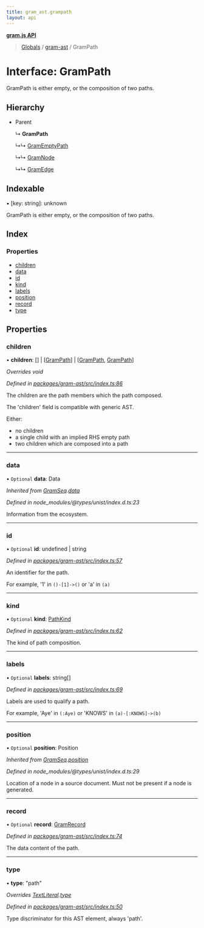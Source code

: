 ```yaml
---
title: gram_ast.grampath
layout: api
---
```


**[gram.js API](../README.md)**

> [Globals](../globals.md) / [gram-ast](../modules/gram_ast.md) / GramPath

# Interface: GramPath

GramPath is either empty, or the composition of two paths.

## Hierarchy

* Parent

  ↳ **GramPath**

  ↳↳ [GramEmptyPath](gram_ast.gramemptypath.md)

  ↳↳ [GramNode](gram_ast.gramnode.md)

  ↳↳ [GramEdge](gram_ast.gramedge.md)

## Indexable

▪ [key: string]: unknown

GramPath is either empty, or the composition of two paths.

## Index

### Properties

* [children](gram_ast.grampath.md#children)
* [data](gram_ast.grampath.md#data)
* [id](gram_ast.grampath.md#id)
* [kind](gram_ast.grampath.md#kind)
* [labels](gram_ast.grampath.md#labels)
* [position](gram_ast.grampath.md#position)
* [record](gram_ast.grampath.md#record)
* [type](gram_ast.grampath.md#type)

## Properties

### children

•  **children**: [] \| [[GramPath](gram_ast.grampath.md)] \| [[GramPath](gram_ast.grampath.md), [GramPath](gram_ast.grampath.md)]

*Overrides void*

*Defined in [packages/gram-ast/src/index.ts:86](https://github.com/gram-data/gram-js/blob/6df7c85/packages/gram-ast/src/index.ts#L86)*

The children are the path members which the path composed.

The 'children' field is compatible with generic AST.

Either:
- no children
- a single child with an implied RHS empty path
- two children which are composed into a path

___

### data

• `Optional` **data**: Data

*Inherited from [GramSeq](gram_ast.gramseq.md).[data](gram_ast.gramseq.md#data)*

*Defined in node_modules/@types/unist/index.d.ts:23*

Information from the ecosystem.

___

### id

• `Optional` **id**: undefined \| string

*Defined in [packages/gram-ast/src/index.ts:57](https://github.com/gram-data/gram-js/blob/6df7c85/packages/gram-ast/src/index.ts#L57)*

An identifier for the path.

For example, '1' in `()-[1]->()` or 'a' in `(a)`

___

### kind

• `Optional` **kind**: [PathKind](../modules/gram_ast.md#pathkind)

*Defined in [packages/gram-ast/src/index.ts:62](https://github.com/gram-data/gram-js/blob/6df7c85/packages/gram-ast/src/index.ts#L62)*

The kind of path composition.

___

### labels

• `Optional` **labels**: string[]

*Defined in [packages/gram-ast/src/index.ts:69](https://github.com/gram-data/gram-js/blob/6df7c85/packages/gram-ast/src/index.ts#L69)*

Labels are used to qualify a path.

For example, 'Aye' in `(:Aye)` or 'KNOWS' in `(a)-[:KNOWS]->(b)`

___

### position

• `Optional` **position**: Position

*Inherited from [GramSeq](gram_ast.gramseq.md).[position](gram_ast.gramseq.md#position)*

*Defined in node_modules/@types/unist/index.d.ts:29*

Location of a node in a source document.
Must not be present if a node is generated.

___

### record

• `Optional` **record**: [GramRecord](../modules/gram_ast.md#gramrecord)

*Defined in [packages/gram-ast/src/index.ts:74](https://github.com/gram-data/gram-js/blob/6df7c85/packages/gram-ast/src/index.ts#L74)*

The data content of the path.

___

### type

•  **type**: \"path\"

*Overrides [TextLiteral](gram_ast.textliteral.md).[type](gram_ast.textliteral.md#type)*

*Defined in [packages/gram-ast/src/index.ts:50](https://github.com/gram-data/gram-js/blob/6df7c85/packages/gram-ast/src/index.ts#L50)*

Type discriminator for this AST element, always 'path'.

